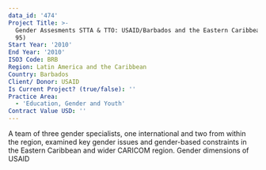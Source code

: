 ```yaml
---
data_id: '474'
Project Title: >-
  Gender Assesments STTA & TTO: USAID/Barbados and the Eastern Caribbean (TDY
  95)
Start Year: '2010'
End Year: '2010'
ISO3 Code: BRB
Region: Latin America and the Caribbean
Country: Barbados
Client/ Donor: USAID
Is Current Project? (true/false): ''
Practice Area:
  - 'Education, Gender and Youth'
Contract Value USD: ''
---
```

A team of three gender specialists, one international and two from within the region, examined key gender issues and gender-based constraints in the Eastern Caribbean and wider CARICOM region. Gender dimensions of USAID